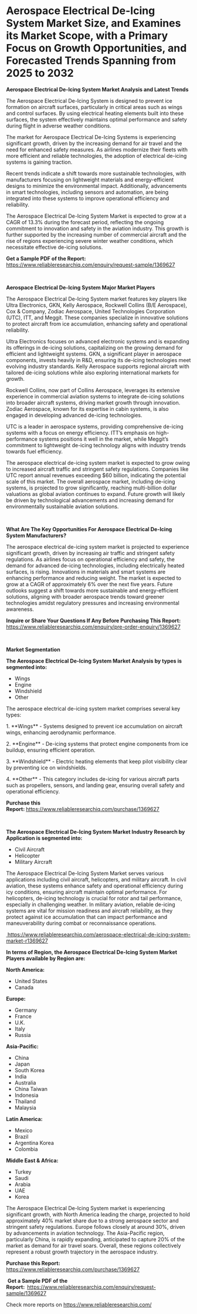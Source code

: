 <p><h1>Aerospace Electrical De-Icing System Market Size, and Examines its Market Scope, with a Primary Focus on Growth Opportunities, and Forecasted Trends Spanning from 2025 to 2032</h1></p><p><strong>Aerospace Electrical De-Icing System Market Analysis and Latest Trends</strong></p>
<p><p>The Aerospace Electrical De-Icing System is designed to prevent ice formation on aircraft surfaces, particularly in critical areas such as wings and control surfaces. By using electrical heating elements built into these surfaces, the system effectively maintains optimal performance and safety during flight in adverse weather conditions. </p><p>The market for Aerospace Electrical De-Icing Systems is experiencing significant growth, driven by the increasing demand for air travel and the need for enhanced safety measures. As airlines modernize their fleets with more efficient and reliable technologies, the adoption of electrical de-icing systems is gaining traction. </p><p>Recent trends indicate a shift towards more sustainable technologies, with manufacturers focusing on lightweight materials and energy-efficient designs to minimize the environmental impact. Additionally, advancements in smart technologies, including sensors and automation, are being integrated into these systems to improve operational efficiency and reliability.</p><p>The Aerospace Electrical De-Icing System Market is expected to grow at a CAGR of 13.3% during the forecast period, reflecting the ongoing commitment to innovation and safety in the aviation industry. This growth is further supported by the increasing number of commercial aircraft and the rise of regions experiencing severe winter weather conditions, which necessitate effective de-icing solutions.</p></p>
<p><strong>Get a Sample PDF of the Report:&nbsp;</strong> <a href="https://www.reliableresearchiq.com/enquiry/request-sample/1369627?utm_campaign=3283&utm_medium=2&utm_source=Github&utm_content=ia&utm_term=22032025&utm_id=aerospace-electrical-de-icing-system">https://www.reliableresearchiq.com/enquiry/request-sample/1369627</a></p>
<p>&nbsp;</p>
<p><strong>Aerospace Electrical De-Icing System Major Market Players</strong></p>
<p><p>The Aerospace Electrical De-Icing System market features key players like Ultra Electronics, GKN, Kelly Aerospace, Rockwell Collins (B/E Aerospace), Cox & Company, Zodiac Aerospace, United Technologies Corporation (UTC), ITT, and Meggit. These companies specialize in innovative solutions to protect aircraft from ice accumulation, enhancing safety and operational reliability.</p><p>Ultra Electronics focuses on advanced electronic systems and is expanding its offerings in de-icing solutions, capitalizing on the growing demand for efficient and lightweight systems. GKN, a significant player in aerospace components, invests heavily in R&D, ensuring its de-icing technologies meet evolving industry standards. Kelly Aerospace supports regional aircraft with tailored de-icing solutions while also exploring international markets for growth.</p><p>Rockwell Collins, now part of Collins Aerospace, leverages its extensive experience in commercial aviation systems to integrate de-icing solutions into broader aircraft systems, driving market growth through innovation. Zodiac Aerospace, known for its expertise in cabin systems, is also engaged in developing advanced de-icing technologies.</p><p>UTC is a leader in aerospace systems, providing comprehensive de-icing systems with a focus on energy efficiency. ITT’s emphasis on high-performance systems positions it well in the market, while Meggit’s commitment to lightweight de-icing technology aligns with industry trends towards fuel efficiency.</p><p>The aerospace electrical de-icing system market is expected to grow owing to increased aircraft traffic and stringent safety regulations. Companies like UTC report annual revenues exceeding $60 billion, indicating the potential scale of this market. The overall aerospace market, including de-icing systems, is projected to grow significantly, reaching multi-billion dollar valuations as global aviation continues to expand. Future growth will likely be driven by technological advancements and increasing demand for environmentally sustainable aviation solutions.</p></p>
<p>&nbsp;</p>
<p><strong>What Are The Key Opportunities For Aerospace Electrical De-Icing System Manufacturers?</strong></p>
<p><p>The aerospace electrical de-icing system market is projected to experience significant growth, driven by increasing air traffic and stringent safety regulations. As airlines focus on operational efficiency and safety, the demand for advanced de-icing technologies, including electrically heated surfaces, is rising. Innovations in materials and smart systems are enhancing performance and reducing weight. The market is expected to grow at a CAGR of approximately 6% over the next five years. Future outlooks suggest a shift towards more sustainable and energy-efficient solutions, aligning with broader aerospace trends toward greener technologies amidst regulatory pressures and increasing environmental awareness.</p></p>
<p><strong>Inquire or Share Your Questions If Any Before Purchasing This Report:</strong> <a href="https://www.reliableresearchiq.com/enquiry/pre-order-enquiry/1369627?utm_campaign=3283&utm_medium=2&utm_source=Github&utm_content=ia&utm_term=22032025&utm_id=aerospace-electrical-de-icing-system">https://www.reliableresearchiq.com/enquiry/pre-order-enquiry/1369627</a></p>
<p>&nbsp;</p>
<p><strong>Market Segmentation</strong></p>
<p><strong>The Aerospace Electrical De-Icing System Market Analysis by types is segmented into:</strong></p>
<p><ul><li>Wings </li><li>Engine</li><li>Windshield </li><li>Other </li></ul></p>
<p><p>The aerospace electrical de-icing system market comprises several key types: </p><p>1. **Wings** - Systems designed to prevent ice accumulation on aircraft wings, enhancing aerodynamic performance.</p><p>2. **Engine** - De-icing systems that protect engine components from ice buildup, ensuring efficient operation.</p><p>3. **Windshield** - Electric heating elements that keep pilot visibility clear by preventing ice on windshields.</p><p>4. **Other** - This category includes de-icing for various aircraft parts such as propellers, sensors, and landing gear, ensuring overall safety and operational efficiency.</p></p>
<p><strong>Purchase this Report:&nbsp;</strong><a href="https://www.reliableresearchiq.com/purchase/1369627?utm_campaign=3283&utm_medium=2&utm_source=Github&utm_content=ia&utm_term=22032025&utm_id=aerospace-electrical-de-icing-system">https://www.reliableresearchiq.com/purchase/1369627</a></p>
<p>&nbsp;</p>
<p><strong>The Aerospace Electrical De-Icing System Market Industry Research by Application is segmented into:</strong></p>
<p><ul><li>Civil Aircraft</li><li>Helicopter</li><li>Military Aircraft</li></ul></p>
<p><p>The Aerospace Electrical De-Icing System Market serves various applications including civil aircraft, helicopters, and military aircraft. In civil aviation, these systems enhance safety and operational efficiency during icy conditions, ensuring aircraft maintain optimal performance. For helicopters, de-icing technology is crucial for rotor and tail performance, especially in challenging weather. In military aviation, reliable de-icing systems are vital for mission readiness and aircraft reliability, as they protect against ice accumulation that can impact performance and maneuverability during combat or reconnaissance operations.</p></p>
<p><a href="https://www.reliableresearchiq.com/aerospace-electrical-de-icing-system-market-r1369627?utm_campaign=3283&utm_medium=2&utm_source=Github&utm_content=ia&utm_term=22032025&utm_id=aerospace-electrical-de-icing-system">&nbsp;https://www.reliableresearchiq.com/aerospace-electrical-de-icing-system-market-r1369627</a></p>
<p><strong>In terms of Region, the Aerospace Electrical De-Icing System Market Players available by Region are:</strong></p>
<p>
    <p> <strong> North America: </strong>
        <ul>
            <li>United States</li>
            <li>Canada</li>
        </ul>
        </p> 
    <p> <strong> Europe: </strong>
        <ul>
            <li>Germany</li>
            <li>France</li>
            <li>U.K.</li>
            <li>Italy</li>
            <li>Russia</li>
        </ul>
        </p> 
    <p> <strong> Asia-Pacific: </strong>
        <ul>
            <li>China</li>
            <li>Japan</li>
            <li>South Korea</li>
            <li>India</li>
            <li>Australia</li>
            <li>China Taiwan</li>
            <li>Indonesia</li>
            <li>Thailand</li>
            <li>Malaysia</li>
        </ul>
        </p> 
    <p> <strong> Latin America: </strong>
        <ul>
            <li>Mexico</li>
            <li>Brazil</li>
            <li>Argentina Korea</li>
            <li>Colombia</li>
        </ul>
        </p> 
    <p> <strong> Middle East & Africa: </strong>
        <ul>
            <li>Turkey</li>
            <li>Saudi</li>
            <li>Arabia</li>
            <li>UAE</li>
            <li>Korea</li>
        </ul>
    </p>
    </p>
<p><p>The Aerospace Electrical De-Icing System market is experiencing significant growth, with North America leading the charge, projected to hold approximately 40% market share due to a strong aerospace sector and stringent safety regulations. Europe follows closely at around 30%, driven by advancements in aviation technology. The Asia-Pacific region, particularly China, is rapidly expanding, anticipated to capture 20% of the market as demand for air travel soars. Overall, these regions collectively represent a robust growth trajectory in the aerospace industry.</p></p>
<p><strong>Purchase this Report: </strong><a href="https://www.reliableresearchiq.com/purchase/1369627?utm_campaign=3283&utm_medium=2&utm_source=Github&utm_content=ia&utm_term=22032025&utm_id=aerospace-electrical-de-icing-system">https://www.reliableresearchiq.com/purchase/1369627</a></p>
<p>&nbsp;<strong>Get a Sample PDF of the Report:&nbsp;&nbsp;</strong><a href="https://www.reliableresearchiq.com/enquiry/request-sample/1369627?utm_campaign=3283&utm_medium=2&utm_source=Github&utm_content=ia&utm_term=22032025&utm_id=aerospace-electrical-de-icing-system">https://www.reliableresearchiq.com/enquiry/request-sample/1369627</a></p>
<p><strong></strong></p>
<p>Check more reports on <a href="https://www.reliableresearchiq.com/?utm_campaign=3283&utm_medium=2&utm_source=Github&utm_content=ia&utm_term=22032025&utm_id=aerospace-electrical-de-icing-system">https://www.reliableresearchiq.com/</a></p>